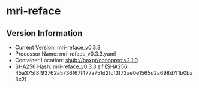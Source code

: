# mri-reface

## Version Information

- Current Version: mri-reface_v0.3.3
- Processor Name: mri-reface_v0.3.3.yaml
- Container Location: [shub://baxpr/connprep:v2.1.0](https://www.nitrc.org/projects/mri_reface/)
- SHA256 Hash: mri-reface_v0.3.3.sif (SHA256 45a375f8f93762a5736f67f477a751d2fcf3f73ae0e1565d2a698d7f1b0ba3c2)
